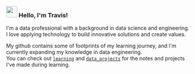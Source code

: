 ### <img src="https://media.giphy.com/media/hvRJCLFzcasrR4ia7z/giphy.gif" width="30px"> Hello, I'm Travis!

I'm a data professional with a background in data science and engineering.<br>
I love applying technology to build innovative solutions and create values. 

My github contains some of footprints of my learning journey, and I'm currently expanding my knowledge in data engineering.<br>
You can check out [`learning`](https://github.com/TravisH0301/learning) and [`data_projects`](https://github.com/TravisH0301/data_science_projects) for the notes and projects I've made during learning.
